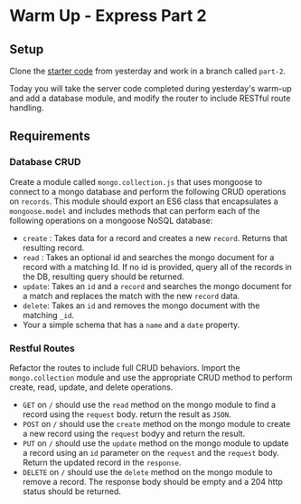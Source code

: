 # Warm Up - Express Part 2

## Setup

Clone the [starter code](https://github.com/JacobKnaack/express-warmup) from yesterday and work in a branch called `part-2`.  

Today you will take the server code completed during yesterday's warm-up and add a database module, and modify the router to include RESTful route handling.

## Requirements

### Database CRUD

Create a module called `mongo.collection.js` that uses mongoose to connect to a mongo database and perform the following CRUD operations on `records`.  This module should export an ES6 class that encapsulates a `mongoose.model` and includes methods that can perform each of the following operations on a mongoose NoSQL database:

* `create` : Takes data for a record and creates a new `record`. Returns that resulting record.
* `read` : Takes an optional id and searches the mongo document for a record with a matching Id.  If no id is provided, query all of the records in the DB, resulting query should be returned.
* `update`: Takes an `id` and a `record` and searches the mongo document for a match and replaces the match with the new `record` data.
* `delete`: Takes an `id` and removes the mongo document with the matching `_id`.
* Your  a simple schema that has a `name` and a `date` property.

### Restful Routes

Refactor the routes to include full CRUD behaviors.  Import the `mongo.collection` module and use the appropriate CRUD method to perform create, read, update, and delete operations.

* `GET` on `/` should use the `read` method on the mongo module to find a record using the `request` body.  return the result as `JSON`.
* `POST` on `/` should use the `create` method on the mongo module to create a new record using the `request` bodyy and return the result.
* `PUT` on `/` should use the `update` method on the mongo module to update a record using an `id` parameter on the `request` and the `request` body.  Return the updated record in the `response`.
* `DELETE` on `/` should use the `delete` method on the mongo module to remove a record.  The response body should be empty and a 204 http status should be returned.
